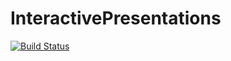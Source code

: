 # InteractivePresentations

[![Build Status](https://github.com/jochenkrattenmacher/InteractivePresentations.jl/actions/workflows/CI.yml/badge.svg?branch=main)](https://github.com/jochenkrattenmacher/InteractivePresentations.jl/actions/workflows/CI.yml?query=branch%3Amain)
